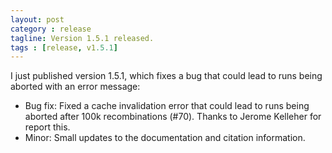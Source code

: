 ```yaml
---
layout: post
category : release
tagline: Version 1.5.1 released.
tags : [release, v1.5.1]
---
```


I just published version 1.5.1, which fixes a bug that could lead to runs being
aborted with an error message:

+ Bug fix: Fixed a cache invalidation error that could lead to runs being
  aborted after 100k recombinations (#70). Thanks to Jerome Kelleher for 
  report this.
+ Minor: Small updates to the documentation and citation information. 
